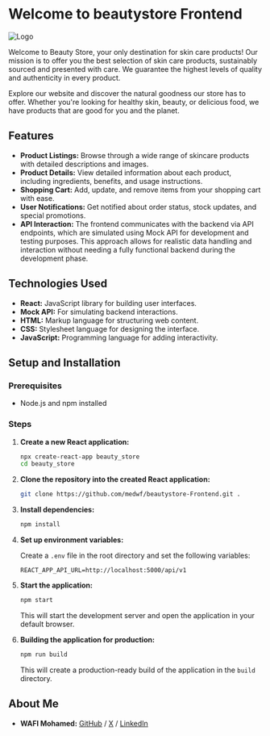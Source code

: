 # Welcome to beautystore Frontend

![Logo](../beauty_store/public/images/logo.png)

Welcome to Beauty Store, your only destination for skin care products! Our mission is to offer you the best selection of skin care products, sustainably sourced and presented with care. We guarantee the highest levels of quality and authenticity in every product.

Explore our website and discover the natural goodness our store has to offer. Whether you're looking for healthy skin, beauty, or delicious food, we have products that are good for you and the planet.


## Features

- **Product Listings:** Browse through a wide range of skincare products with detailed descriptions and images.
- **Product Details:** View detailed information about each product, including ingredients, benefits, and usage instructions.
- **Shopping Cart:** Add, update, and remove items from your shopping cart with ease.
- **User Notifications:** Get notified about order status, stock updates, and special promotions.
- **API Interaction:** The frontend communicates with the backend via API endpoints, which are simulated using Mock API for development and testing purposes. This approach allows for realistic data handling and interaction without needing a fully functional backend during the development phase.

## Technologies Used

- **React:** JavaScript library for building user interfaces.
- **Mock API:** For simulating backend interactions.
- **HTML:** Markup language for structuring web content.
- **CSS:** Stylesheet language for designing the interface.
- **JavaScript:** Programming language for adding interactivity.

## Setup and Installation

### Prerequisites

- Node.js and npm installed

### Steps

1. **Create a new React application:**

    ```bash
    npx create-react-app beauty_store
    cd beauty_store
    ```

2. **Clone the repository into the created React application:**

    ```bash
    git clone https://github.com/medwf/beautystore-Frontend.git .
    ```

3. **Install dependencies:**

    ```bash
    npm install
    ```

4. **Set up environment variables:**

    Create a `.env` file in the root directory and set the following variables:

    ```env
    REACT_APP_API_URL=http://localhost:5000/api/v1
    ```

5. **Start the application:**

    ```bash
    npm start
    ```

    This will start the development server and open the application in your default browser.

6. **Building the application for production:**

    ```bash
    npm run build
    ```

    This will create a production-ready build of the application in the `build` directory.

## About Me

- **WAFI Mohamed:** [GitHub](https://github.com/medwf) / [X](https://twitter.com/medwf) / [LinkedIn](https://www.linkedin.com/in/medwf)
